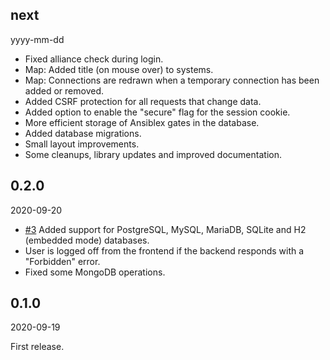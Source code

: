 
## next

yyyy-mm-dd

- Fixed alliance check during login.
- Map: Added title (on mouse over) to systems.
- Map: Connections are redrawn when a temporary connection has been added or removed.
- Added CSRF protection for all requests that change data.
- Added option to enable the "secure" flag for the session cookie.
- More efficient storage of Ansiblex gates in the database.
- Added database migrations.
- Small layout improvements.
- Some cleanups, library updates and improved documentation.

## 0.2.0

2020-09-20

- [#3][i3] Added support for PostgreSQL, MySQL, MariaDB, SQLite and H2 (embedded mode) databases.
- User is logged off from the frontend if the backend responds with a "Forbidden" error.
- Fixed some MongoDB operations.

[i3]: https://github.com/tkhamez/eve-route/issues/3

## 0.1.0

2020-09-19

First release.
